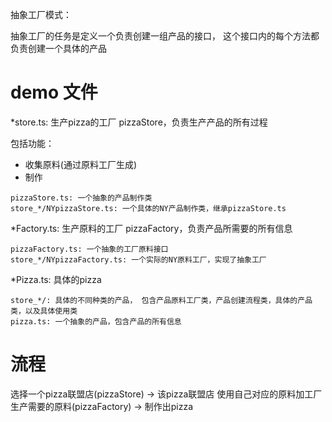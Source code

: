 抽象工厂模式： 

抽象工厂的任务是定义一个负责创建一组产品的接口， 这个接口内的每个方法都负责创建一个具体的产品

# demo 文件

*store.ts: 生产pizza的工厂 pizzaStore，负责生产产品的所有过程

包括功能：
- 收集原料(通过原料工厂生成)
- 制作

```
pizzaStore.ts: 一个抽象的产品制作类
store_*/NYpizzaStore.ts: 一个具体的NY产品制作类，继承pizzaStore.ts
```

*Factory.ts: 生产原料的工厂 pizzaFactory，负责产品所需要的所有信息
```
pizzaFactory.ts: 一个抽象的工厂原料接口
store_*/NYpizzaFactory.ts: 一个实际的NY原料工厂，实现了抽象工厂
```

*Pizza.ts: 具体的pizza
```
store_*/: 具体的不同种类的产品， 包含产品原料工厂类，产品创建流程类，具体的产品类，以及具体使用类
pizza.ts: 一个抽象的产品，包含产品的所有信息
```

# 流程
选择一个pizza联盟店(pizzaStore) -> 该pizza联盟店 使用自己对应的原料加工厂 生产需要的原料(pizzaFactory) -> 制作出pizza

